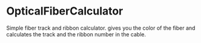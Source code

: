 # OpticalFiberCalculator
Simple fiber track and ribbon calculator. gives you the color of the fiber and calculates the track and the ribbon number in the cable.
